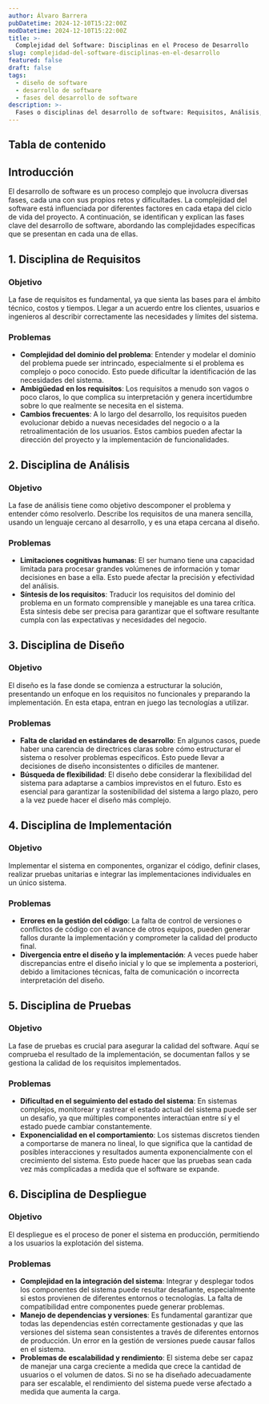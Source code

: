 ```yaml
---
author: Álvaro Barrera
pubDatetime: 2024-12-10T15:22:00Z
modDatetime: 2024-12-10T15:22:00Z
title: >-
  Complejidad del Software: Disciplinas en el Proceso de Desarrollo
slug: complejidad-del-software-disciplinas-en-el-desarrollo
featured: false
draft: false
tags:
  - diseño de software
  - desarrollo de software
  - fases del desarrollo de software
description: >-
  Fases o disciplinas del desarrollo de software: Requisitos, Análisis, Diseño, Implementación, Pruebas y Despliegue, cada una con sus retos y problemas específicos
---
```


## Tabla de contenido

<!-- toc -->

## Introducción

El desarrollo de software es un proceso complejo que involucra diversas fases, cada una con sus propios retos y dificultades. La complejidad del software está influenciada por diferentes factores en cada etapa del ciclo de vida del proyecto. A continuación, se identifican y explican las fases clave del desarrollo de software, abordando las complejidades específicas que se presentan en cada una de ellas.

## 1. Disciplina de Requisitos

### Objetivo

<p>La fase de requisitos es fundamental, ya que sienta las bases para el ámbito técnico, costos y tiempos. Llegar a un acuerdo entre los clientes, usuarios e ingenieros al describir correctamente las necesidades y límites del sistema.</p>

### Problemas

<ul><li><strong>Complejidad del dominio del problema</strong>: Entender y modelar el dominio del problema puede ser intrincado, especialmente si el problema es complejo o poco conocido. Esto puede dificultar la identificación de las necesidades del sistema.</li><li><strong>Ambigüedad en los requisitos</strong>: Los requisitos a menudo son vagos o poco claros, lo que complica su interpretación y genera incertidumbre sobre lo que realmente se necesita en el sistema.</li><li><strong>Cambios frecuentes</strong>: A lo largo del desarrollo, los requisitos pueden evolucionar debido a nuevas necesidades del negocio o a la retroalimentación de los usuarios. Estos cambios pueden afectar la dirección del proyecto y la implementación de funcionalidades.</li></ul>

## 2. Disciplina de Análisis

### Objetivo

<p>La fase de análisis tiene como objetivo descomponer el problema y entender cómo resolverlo. Describe los requisitos de una manera sencilla, usando un lenguaje cercano al desarrollo, y es una etapa cercana al diseño.</p>

### Problemas

<ul><li><strong>Limitaciones cognitivas humanas</strong>: El ser humano tiene una capacidad limitada para procesar grandes volúmenes de información y tomar decisiones en base a ella. Esto puede afectar la precisión y efectividad del análisis.</li><li><strong>Síntesis de los requisitos</strong>: Traducir los requisitos del dominio del problema en un formato comprensible y manejable es una tarea crítica. Esta síntesis debe ser precisa para garantizar que el software resultante cumpla con las expectativas y necesidades del negocio.</li></ul>

## 3. Disciplina de Diseño

### Objetivo

<p>El diseño es la fase donde se comienza a estructurar la solución, presentando un enfoque en los requisitos no funcionales y preparando la implementación. En esta etapa, entran en juego las tecnologías a utilizar.</p>

### Problemas

<ul><li><strong>Falta de claridad en estándares de desarrollo</strong>: En algunos casos, puede haber una carencia de directrices claras sobre cómo estructurar el sistema o resolver problemas específicos. Esto puede llevar a decisiones de diseño inconsistentes o difíciles de mantener.</li><li><strong>Búsqueda de flexibilidad</strong>: El diseño debe considerar la flexibilidad del sistema para adaptarse a cambios imprevistos en el futuro. Esto es esencial para garantizar la sostenibilidad del sistema a largo plazo, pero a la vez puede hacer el diseño más complejo.</li></ul>

## 4. Disciplina de Implementación

### Objetivo

<p>Implementar el sistema en componentes, organizar el código, definir clases, realizar pruebas unitarias e integrar las implementaciones individuales en un único sistema.</p>

### Problemas

<ul><li><strong>Errores en la gestión del código</strong>: La falta de control de versiones o conflictos de código con el avance de otros equipos, pueden generar fallos durante la implementación y comprometer la calidad del producto final.</li><li><strong>Divergencia entre el diseño y la implementación</strong>: A veces puede haber discrepancias entre el diseño inicial y lo que se implementa a posteriori, debido a limitaciones técnicas, falta de comunicación o incorrecta interpretación del diseño.</li></ul>

## 5. Disciplina de Pruebas

### Objetivo

<p>La fase de pruebas es crucial para asegurar la calidad del software. Aquí se comprueba el resultado de la implementación, se documentan fallos y se gestiona la calidad de los requisitos implementados.</p>

### Problemas

<ul><li><strong>Dificultad en el seguimiento del estado del sistema</strong>: En sistemas complejos, monitorear y rastrear el estado actual del sistema puede ser un desafío, ya que múltiples componentes interactúan entre sí y el estado puede cambiar constantemente.</li><li><strong>Exponencialidad en el comportamiento</strong>: Los sistemas discretos tienden a comportarse de manera no lineal, lo que significa que la cantidad de posibles interacciones y resultados aumenta exponencialmente con el crecimiento del sistema. Esto puede hacer que las pruebas sean cada vez más complicadas a medida que el software se expande.</li></ul>

## 6. Disciplina de Despliegue

### Objetivo

<p>El despliegue es el proceso de poner el sistema en producción, permitiendo a los usuarios la explotación del sistema.</p>

### Problemas

<ul><li><strong>Complejidad en la integración del sistema</strong>: Integrar y desplegar todos los componentes del sistema puede resultar desafiante, especialmente si estos provienen de diferentes entornos o tecnologías. La falta de compatibilidad entre componentes puede generar problemas.</li><li><strong>Manejo de dependencias y versiones</strong>: Es fundamental garantizar que todas las dependencias estén correctamente gestionadas y que las versiones del sistema sean consistentes a través de diferentes entornos de producción. Un error en la gestión de versiones puede causar fallos en el sistema.</li><li><strong>Problemas de escalabilidad y rendimiento</strong>: El sistema debe ser capaz de manejar una carga creciente a medida que crece la cantidad de usuarios o el volumen de datos. Si no se ha diseñado adecuadamente para ser escalable, el rendimiento del sistema puede verse afectado a medida que aumenta la carga.</li></ul>
